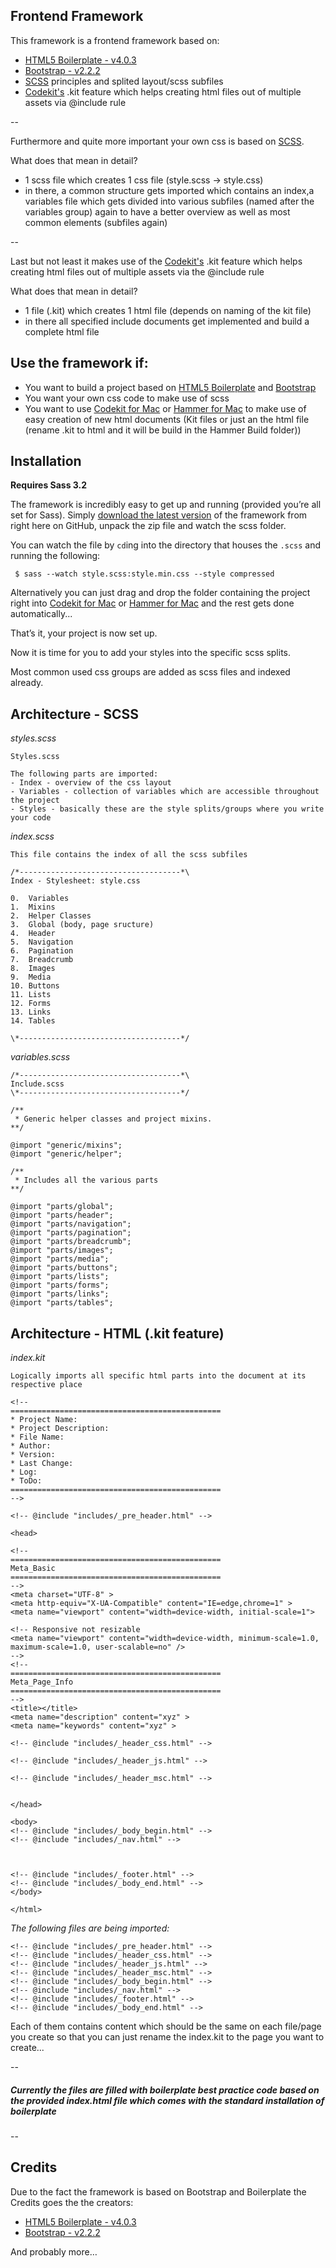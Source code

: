 ## Frontend Framework

This framework is a frontend framework based on:

* [HTML5 Boilerplate - v4.0.3](http://html5boilerplate.com)
* [Bootstrap - v2.2.2](http://twitter.github.com/bootstrap)
* [SCSS](http://sass-lang.com) principles and splited layout/scss subfiles
* [Codekit's](http://incident57.com/codekit) .kit feature which helps creating html files out of multiple assets via @include rule

--

Furthermore and quite more important your own css is based on [SCSS](http://sass-lang.com).

What does that mean in detail?

* 1 scss file which creates 1 css file (style.scss -> style.css)
* in there, a common structure gets imported which contains an index,a variables file which gets divided into various subfiles (named after the variables group) again to have a better overview as well as most common elements (subfiles again)

--

Last but not least it makes use of the [Codekit's](http://incident57.com/codekit) .kit feature which helps creating html files out of multiple assets via the @include rule

What does that mean in detail?

* 1 file (.kit) which creates 1 html file (depends on naming of the kit file)
* in there all specified include documents get implemented and build a complete html file

## Use the framework if:

* You want to build a project based on [HTML5 Boilerplate](http://html5boilerplate.com) and [Bootstrap](http://twitter.github.com/bootstrap)
* You want your own css code to make use of scss
* You want to use [Codekit for Mac](http://incident57.com/codekit) or [Hammer for Mac](http://hammerformac.com) to make use of easy creation of new html documents (Kit files or just an the html file (rename .kit to html and it will be build in the Hammer Build folder))


## Installation

**Requires Sass 3.2**


The framework is incredibly easy to get up and running (provided you’re all set for Sass). Simply [download the latest version](https://github.com/Tischers/Frontend_Framework/archive/Main.zip) of the framework from right here on GitHub, unpack the zip file and watch the scss folder.

You can watch the file by `cd`ing into the directory that houses the `.scss`
and running the following:

   
   
	 $ sass --watch style.scss:style.min.css --style compressed


Alternatively you can just drag and drop the folder containing the project right into [Codekit for Mac](http://incident57.com/codekit) or [Hammer for Mac](http://hammerformac.com) and the rest gets done automatically...

That’s it, your project is now set up.

Now it is time for you to add your styles into the specific scss splits.

Most common used css groups are added as scss files and indexed already.

## Architecture - SCSS

_styles.scss_

	Styles.scss
	
	The following parts are imported:
	- Index - overview of the css layout
	- Variables - collection of variables which are accessible throughout the project
	- Styles - basically these are the style splits/groups where you write your code
	
_index.scss_
	
	This file contains the index of all the scss subfiles	

	/*------------------------------------*\
	Index - Stylesheet: style.css

	0.  Variables
	1.  Mixins
	2.  Helper Classes	
	3.  Global (body, page sructure)
	4.  Header
	5.  Navigation
	6.  Pagination
	7.  Breadcrumb
	8.  Images
	9.  Media	
	10. Buttons	
	11. Lists
	12. Forms
	13. Links
	14. Tables

	\*------------------------------------*/
 
_variables.scss_

	/*------------------------------------*\
    Include.scss
	\*------------------------------------*/

	/**
	 * Generic helper classes and project mixins.
	**/

	@import "generic/mixins"; 
	@import "generic/helper";
  
	/**
	 * Includes all the various parts
	**/
	
	@import "parts/global";
	@import "parts/header";
	@import "parts/navigation";
 	@import "parts/pagination";	
	@import "parts/breadcrumb";
	@import "parts/images";
	@import "parts/media";   
	@import "parts/buttons";
	@import "parts/lists";
	@import "parts/forms";   
	@import "parts/links";
	@import "parts/tables";


## Architecture - HTML (.kit feature)

_index.kit_
	
	Logically imports all specific html parts into the document at its respective place
	
	<!--
	===============================================
	* Project Name:
	* Project Description:
	* File Name:
	* Author: 
	* Version:
	* Last Change:
	* Log:
	* ToDo:
	===============================================
	-->

	<!-- @include "includes/_pre_header.html" -->

	<head>

	<!--
	===============================================
	Meta_Basic
	===============================================
	-->
    <meta charset="UTF-8" >
	<meta http-equiv="X-UA-Compatible" content="IE=edge,chrome=1" >
	<meta name="viewport" content="width=device-width, initial-scale=1">

	<!-- Responsive not resizable
	<meta name="viewport" content="width=device-width, minimum-scale=1.0, maximum-scale=1.0, user-scalable=no" />
	-->
	<!--
	===============================================
	Meta_Page_Info
	===============================================
	-->
    <title></title>
	<meta name="description" content="xyz" >
	<meta name="keywords" content="xyz" >

	<!-- @include "includes/_header_css.html" -->

	<!-- @include "includes/_header_js.html" -->

	<!-- @include "includes/_header_msc.html" -->


	</head>

	<body>
	<!-- @include "includes/_body_begin.html" -->
	<!-- @include "includes/_nav.html" -->



	<!-- @include "includes/_footer.html" -->
	<!-- @include "includes/_body_end.html" -->
	</body>

	</html>

_The following files are being imported:_

	<!-- @include "includes/_pre_header.html" -->
	<!-- @include "includes/_header_css.html" -->
	<!-- @include "includes/_header_js.html" -->
	<!-- @include "includes/_header_msc.html" -->
	<!-- @include "includes/_body_begin.html" -->
	<!-- @include "includes/_nav.html" -->
	<!-- @include "includes/_footer.html" -->
	<!-- @include "includes/_body_end.html" -->
	
Each of them contains content which should be the same on each file/page you create so that you can just rename the index.kit to the page you want to create...

--

##### Currently the files are filled with boilerplate best practice code based on the provided index.html file which comes with the standard installation of boilerplate

--

## Credits

Due to the fact the framework is based on Bootstrap and Boilerplate the Credits goes the the creators:

* [HTML5 Boilerplate - v4.0.3](http://html5boilerplate.com)
* [Bootstrap - v2.2.2](http://twitter.github.com/bootstrap)

And probably more…

